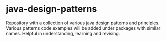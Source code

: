 # java-design-patterns

Repository with a collection of various java design patterns and principles.
Various patterns code examples will be added under packages with similar names.
Helpful in understanding, learning and revising.
